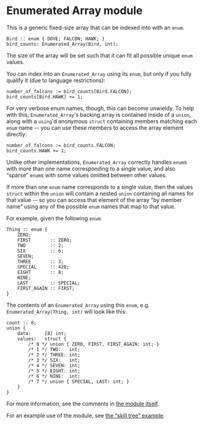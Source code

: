 Enumerated Array module
=======================

This is a generic fixed-size array that can be indexed into with an `enum`.

```jai
Bird :: enum { DOVE; FALCON; HAWK; }
bird_counts: Enumerated_Array(Bird, int);
```

The size of the array will be set such that it can fit all possible unique `enum` values.

You can index into an `Enumerated_Array` using its `enum`, but only if you fully qualify it (due to language restrictions):
```jai
number_of_falcons := bird_counts[Bird.FALCON];
bird_counts[Bird.HAWK] += 1;
```
For very verbose enum names, though, this can become unwieldy. To help with this, `Enumerated_Array`'s backing array is contained inside of a `union`, along with a `using`'d anonymous `struct` containing members matching each `enum` name -- you can use these members to access the array element directly:
```jai
number_of_falcons := bird_counts.FALCON;
bird_counts.HAWK += 1;
```
Unlike other implementations, `Enumerated_Array` correctly handles `enum`s with more than one name corresponding to a single value, and also "sparse" `enum`s with some values omitted between other values.

If more than one `enum` name corresponds to a single value, then the values `struct` within the `union` will contain a nested `union` containing all names for that value -- so you can access that element of the array "by member name" using any of the possible `enum` names that map to that value.

For example, given the following `enum`:
```jai
Thing :: enum {
    ZERO;
    FIRST       :: ZERO;
    TWO         :: 2;
    SIX         :: 6;
    SEVEN;
    THREE       :: 3;
    SPECIAL     :: 420;
    EIGHT       :: 8;
    NINE;
    LAST        :: SPECIAL;
    FIRST_AGAIN :: FIRST;
}
```
The contents of an `Enumerated_Array` using this `enum`, e.g. `Enumerated_Array(Thing, int)` will look like this:
```jai
count :: 8;
union {
    data:     [8] int;
    values:   struct {
        /* 0 */ union { ZERO, FIRST, FIRST_AGAIN: int; }
        /* 1 */ TWO:   int;
        /* 2 */ THREE: int;
        /* 3 */ SIX:   int;
        /* 4 */ SEVEN: int;
        /* 5 */ EIGHT: int;
        /* 6 */ NINE:  int;
        /* 7 */ union { SPECIAL, LAST: int; }
    }
}
```

For more information, see the comments in [the module itself](module.jai).

For an example use of the module, see [the “skill tree” example](examples/skill_tree.jai).
